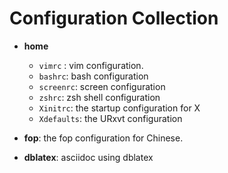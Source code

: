 
Configuration Collection
========================


+ __home__
    + `vimrc` : vim configuration.
    + `bashrc`: bash configuration
    + `screenrc`: screen configuration
    + `zshrc`:  zsh shell configuration
    + `Xinitrc`: the startup configuration for X
    + `Xdefaults`: the URxvt configuration

+ __fop__: the fop configuration for Chinese.
+ __dblatex__: asciidoc using dblatex
